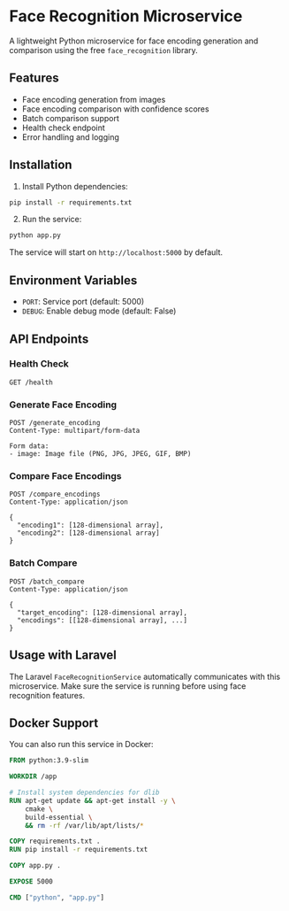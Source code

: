 # Face Recognition Microservice

A lightweight Python microservice for face encoding generation and comparison using the free `face_recognition` library.

## Features

- Face encoding generation from images
- Face encoding comparison with confidence scores
- Batch comparison support
- Health check endpoint
- Error handling and logging

## Installation

1. Install Python dependencies:
```bash
pip install -r requirements.txt
```

2. Run the service:
```bash
python app.py
```

The service will start on `http://localhost:5000` by default.

## Environment Variables

- `PORT`: Service port (default: 5000)
- `DEBUG`: Enable debug mode (default: False)

## API Endpoints

### Health Check
```
GET /health
```

### Generate Face Encoding
```
POST /generate_encoding
Content-Type: multipart/form-data

Form data:
- image: Image file (PNG, JPG, JPEG, GIF, BMP)
```

### Compare Face Encodings
```
POST /compare_encodings
Content-Type: application/json

{
  "encoding1": [128-dimensional array],
  "encoding2": [128-dimensional array]
}
```

### Batch Compare
```
POST /batch_compare
Content-Type: application/json

{
  "target_encoding": [128-dimensional array],
  "encodings": [[128-dimensional array], ...]
}
```

## Usage with Laravel

The Laravel `FaceRecognitionService` automatically communicates with this microservice. Make sure the service is running before using face recognition features.

## Docker Support

You can also run this service in Docker:

```dockerfile
FROM python:3.9-slim

WORKDIR /app

# Install system dependencies for dlib
RUN apt-get update && apt-get install -y \
    cmake \
    build-essential \
    && rm -rf /var/lib/apt/lists/*

COPY requirements.txt .
RUN pip install -r requirements.txt

COPY app.py .

EXPOSE 5000

CMD ["python", "app.py"]
```